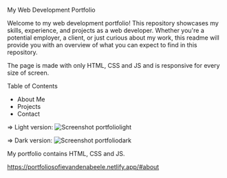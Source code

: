 My Web Development Portfolio

Welcome to my web development portfolio! This repository showcases my skills, experience, and projects as a web developer. Whether you're a potential employer, a client, or just curious about my work, this readme will provide you with an overview of what you can expect to find in this repository.

The page is made with only HTML, CSS and JS and is responsive for every size of screen.

Table of Contents
- About Me
- Projects
- Contact
  
=> Light version:
![Screenshot portfoliolight](https://github.com/Sofievdabeele/portfolio/assets/120273548/f016af2f-abc0-4f17-a701-d665ec078391)

=> Dark version:
![Screenshot portfoliodark](https://github.com/Sofievdabeele/portfolio/assets/120273548/d17d077f-2a4e-4246-a0b1-28cb4ff73050)

My portfolio contains HTML, CSS and JS.

https://portfoliosofievandenabeele.netlify.app/#about

